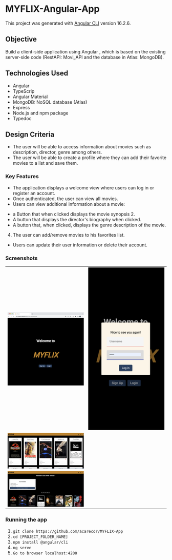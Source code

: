 # MYFLIX-Angular-App
This project was generated with [Angular CLI](https://github.com/angular/angular-cli) version 16.2.6.

## Objective
Build a client-side application using Angular , which is based on the existing server-side code (RestAPI: Movi_API and the database in Atlas: MongoDB).

## Technologies Used 

* Angular
* TypeScrip
* Angular Material
* MongoDB: NoSQL database (Atlas)
* Express
* Node.js and npm package
* Typedoc

## Design Criteria
* The user will be able to access information about movies such as description, director, genre among others.
* The user will be able to create a profile where they can add their favorite movies to a list and save them.

### Key Features

* The application displays a welcome view where users can log in or register an account.
* Once authenticated, the user can view all movies.
* Users can view additional information about a movie:
- a Button that when clicked displays the movie synopsis 2.
- A button that displays the director's biography when clicked.
-  A button that, when clicked, displays the genre description of the movie.
4. The user can add/remove movies to his favorites list. 
* Users can update their user information or delete their account.

### Screenshots 

<table>
    <tr>
        <td>
            <img src="img/welcome-view.png" alt="A Screenshot of the welcome view" width="400px">
        </td>
        <td>
            <img src="img/login-view.png" alt="A Screenshot of the login view" width="400px" >
        </td>
    </tr>
        <tr>
        <td>
            <img src="img/movies-view.png" alt="A Screenshot of the movies view" width="400px">
        </td>
        </tr>
        <tr>
        <td>
            <img src="img/profile-view.png" alt="A Screenshot of the profile view" width="400px" >
        </td>
        </tr>
</table>


### Running the app

1. `git clone https://github.com/acarecor/MYFLIX-App ` 
2. `cd [PROJECT_FOLDER_NAME]`
3. `npm install @angular/cli`
4. `ng serve`
5. `Go to browser localhost:4200 `